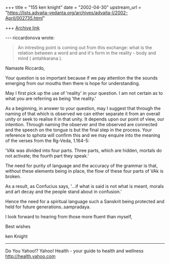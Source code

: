 +++
title = "155 ken knight"
date = "2002-04-30"
upstream_url = "https://lists.advaita-vedanta.org/archives/advaita-l/2002-April/002735.html"

+++
[Archive link](https://lists.advaita-vedanta.org/archives/advaita-l/2002-April/002735.html)

--- riccardonova <riccardonova at LIBERO.IT> wrote:
> An intresting point is coming out from this
> exchange: what is the relation
> between a word and and it's form in the reality -
> body and mind (
> antahkarana ).


Namaste Riccardo,

Your question is so important because if we pay
attention the the sounds emerging from our mouths then
there is hope for understanding.

May I first pick up the use of 'reality' in your
question. I am not certain as to what you are
referring as being 'the reality.'

As a beginning, in answer to your question, may I
suggest that through the naming of that which is
observed we can either separate it from an overall
unity or seek to realise it in that unity. It depends
upon our point of view, our intention.
Through naming the observer and the observed are
connected and the speech on the tongue is but the
final step in the process.  Your reference to sphota
will confirm this and we may enquire into the meaning
of the verses from the Rg-Veda, 1.164-5:

'VAk was divided into four parts. Three parts, which
are hidden, mortals do not activate; the fourth part
they speak.'

The need for purity of language and the accuracy of
the grammar is that, without these elements being in
place, the flow of these four parts of VAk is broken.

As a result, as Confucius says, '...if what is said is
not what is meant, morals and art decay and the people
stand about in confusion.'

Hence the need for a spiritual language such a
Sanskrit being protected and held for future
generations..sampradaya.

I look forward to hearing from those more fluent than
myself,

Best wishes

ken Knight


__________________________________________________
Do You Yahoo!?
Yahoo! Health - your guide to health and wellness
http://health.yahoo.com

